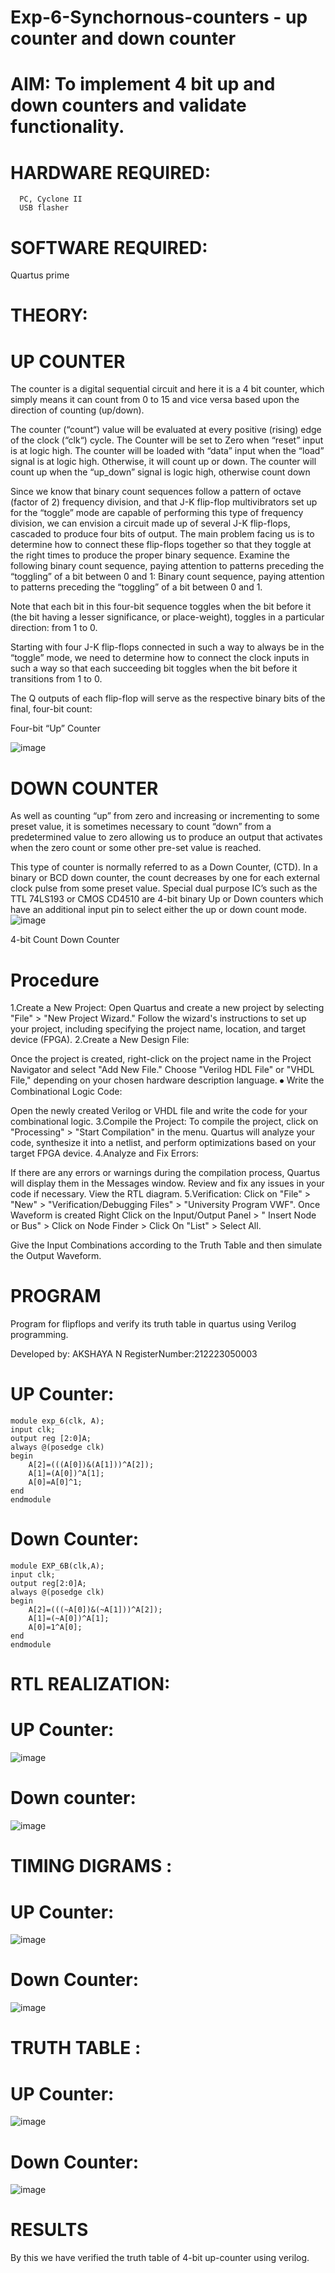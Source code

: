# Exp-6-Synchornous-counters - up counter and down counter 

# AIM: To implement 4 bit up and down counters and validate  functionality. 

# HARDWARE REQUIRED:
```
  PC, Cyclone II
  USB flasher
```

# SOFTWARE REQUIRED: 
Quartus prime

# THEORY: 

# UP COUNTER 
The counter is a digital sequential circuit and here it is a 4 bit counter, which simply means it can count from 0 to 15 and vice versa based upon the direction of counting (up/down). 

The counter (“count“) value will be evaluated at every positive (rising) edge of the clock (“clk“) cycle.
The Counter will be set to Zero when “reset” input is at logic high.
The counter will be loaded with “data” input when the “load” signal is at logic high. Otherwise, it will count up or down.
The counter will count up when the “up_down” signal is logic high, otherwise count down

Since we know that binary count sequences follow a pattern of octave (factor of 2) frequency division, and that J-K flip-flop multivibrators set up for the “toggle” mode are capable of performing this type of frequency division, we can envision a circuit made up of several J-K flip-flops, cascaded to produce four bits of output.
The main problem facing us is to determine how to connect these flip-flops together so that they toggle at the right times to produce the proper binary sequence.
Examine the following binary count sequence, paying attention to patterns preceding the “toggling” of a bit between 0 and 1:
Binary count sequence, paying attention to patterns preceding the “toggling” of a bit between 0 and 1.

Note that each bit in this four-bit sequence toggles when the bit before it (the bit having a lesser significance, or place-weight), toggles in a particular direction: from 1 to 0.



 
 

Starting with four J-K flip-flops connected in such a way to always be in the “toggle” mode, we need to determine how to connect the clock inputs in such a way so that each succeeding bit toggles when the bit before it transitions from 1 to 0.

The Q outputs of each flip-flop will serve as the respective binary bits of the final, four-bit count:

 
 

Four-bit “Up” Counter

![image](https://user-images.githubusercontent.com/36288975/169644758-b2f4339d-9532-40c5-af40-8f4f8c942e2c.png)



#  DOWN COUNTER 

As well as counting “up” from zero and increasing or incrementing to some preset value, it is sometimes necessary to count “down” from a predetermined value to zero allowing us to produce an output that activates when the zero count or some other pre-set value is reached.

This type of counter is normally referred to as a Down Counter, (CTD). In a binary or BCD down counter, the count decreases by one for each external clock pulse from some preset value. Special dual purpose IC’s such as the TTL 74LS193 or CMOS CD4510 are 4-bit binary Up or Down counters which have an additional input pin to select either the up or down count mode.
![image](https://user-images.githubusercontent.com/36288975/169644844-1a14e123-7228-4ed8-81a9-eb937dff4ac8.png)


4-bit Count Down Counter 

# Procedure

1.Create a New Project: Open Quartus and create a new project by selecting "File" > "New Project Wizard." Follow the wizard's instructions to set up your project, including specifying the project name, location, and target device (FPGA). 2.Create a New Design File:

Once the project is created, right-click on the project name in the Project Navigator and select "Add New File." Choose "Verilog HDL File" or "VHDL File," depending on your chosen hardware description language. ⦁ Write the Combinational Logic Code:

Open the newly created Verilog or VHDL file and write the code for your combinational logic. 3.Compile the Project: To compile the project, click on "Processing" > "Start Compilation" in the menu. Quartus will analyze your code, synthesize it into a netlist, and perform optimizations based on your target FPGA device. 4.Analyze and Fix Errors:

If there are any errors or warnings during the compilation process, Quartus will display them in the Messages window. Review and fix any issues in your code if necessary. View the RTL diagram. 5.Verification: Click on "File" > "New" > "Verification/Debugging Files" > "University Program VWF". Once Waveform is created Right Click on the Input/Output Panel > " Insert Node or Bus" > Click on Node Finder > Click On "List" > Select All.

Give the Input Combinations according to the Truth Table and then simulate the Output Waveform.



# PROGRAM 

Program for flipflops  and verify its truth table in quartus using Verilog programming. 

Developed by: AKSHAYA N
RegisterNumber:212223050003 

# UP Counter: 
```
module exp_6(clk, A);
input clk;
output reg [2:0]A;
always @(posedge clk)
begin
	A[2]=(((A[0])&(A[1]))^A[2]);
	A[1]=(A[0])^A[1];
	A[0]=A[0]^1;
end
endmodule
```
# Down Counter:
```
module EXP_6B(clk,A);
input clk;
output reg[2:0]A;
always @(posedge clk)
begin
	A[2]=(((~A[0])&(~A[1]))^A[2]);
	A[1]=(~A[0])^A[1];
	A[0]=1^A[0];
end
endmodule
```



# RTL REALIZATION:

# UP Counter:
![image](https://github.com/Akshaya3563/Exp-7-Synchornous-counters-/assets/155092474/c4b08a5e-04fa-4de6-bd86-64bd2384680a)

# Down counter:
![image](https://github.com/Akshaya3563/Exp-7-Synchornous-counters-/assets/155092474/c8f86050-b98d-4a12-8bd5-974fa1e38f84)


# TIMING DIGRAMS :

# UP Counter:
![image](https://github.com/Akshaya3563/Exp-7-Synchornous-counters-/assets/155092474/e9438e09-9da2-44f8-8d54-6c5fd967348f)

# Down Counter:
 ![image](https://github.com/Akshaya3563/Exp-7-Synchornous-counters-/assets/155092474/befe7b01-d2e5-4680-a6af-f1d98853029c)


# TRUTH TABLE :

# UP Counter:
![image](https://github.com/Akshaya3563/Exp-7-Synchornous-counters-/assets/155092474/94f9b71c-100a-4741-ba19-d1a886ae92a9)

# Down Counter:
![image](https://github.com/Akshaya3563/Exp-7-Synchornous-counters-/assets/155092474/277afe9e-ab0d-4c66-b6c4-333f207c33b2)


# RESULTS  
By this we have verified the truth table of 4-bit up-counter using verilog.
